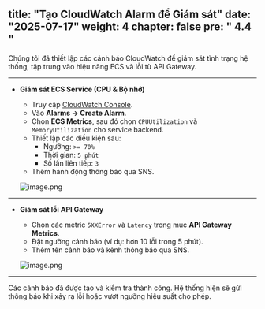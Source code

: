 title: "Tạo CloudWatch Alarm để Giám sát"
date: "2025-07-17"
weight: 4
chapter: false
pre: " <b> 4.4 </b> "
---

Chúng tôi đã thiết lập các cảnh báo CloudWatch để giám sát tình trạng hệ thống, tập trung vào hiệu năng ECS và lỗi từ API Gateway.

---

- **Giám sát ECS Service (CPU & Bộ nhớ)**

    - Truy cập [CloudWatch Console](https://console.aws.amazon.com/cloudwatch/home).
    - Vào **Alarms → Create Alarm**.
    - Chọn **ECS Metrics**, sau đó chọn `CPUUtilization` và `MemoryUtilization` cho service backend.
    - Thiết lập các điều kiện sau:
        - Ngưỡng: `>= 70%`
        - Thời gian: `5 phút`
        - Số lần liên tiếp: `3`
    - Thêm hành động thông báo qua SNS.

    ![image.png](/images/ci_cd/alarm_ecs_cpu.png)

---

- **Giám sát lỗi API Gateway**

    - Chọn các metric `5XXError` và `Latency` trong mục **API Gateway Metrics**.
    - Đặt ngưỡng cảnh báo (ví dụ: hơn 10 lỗi trong 5 phút).
    - Thêm tên cảnh báo và kênh thông báo qua SNS.

    ![image.png](/images/ci_cd/alarm_apigw_errors.png)

---

Các cảnh báo đã được tạo và kiểm tra thành công. Hệ thống hiện sẽ gửi thông báo khi xảy ra lỗi hoặc vượt ngưỡng hiệu suất cho phép.
